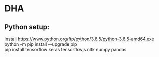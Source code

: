 # DHA  
## Python setup: 
Install https://www.python.org/ftp/python/3.6.5/python-3.6.5-amd64.exe 
python -m pip install --upgrade pip   
pip install tensorflow keras tensorflowjs nltk numpy pandas  
